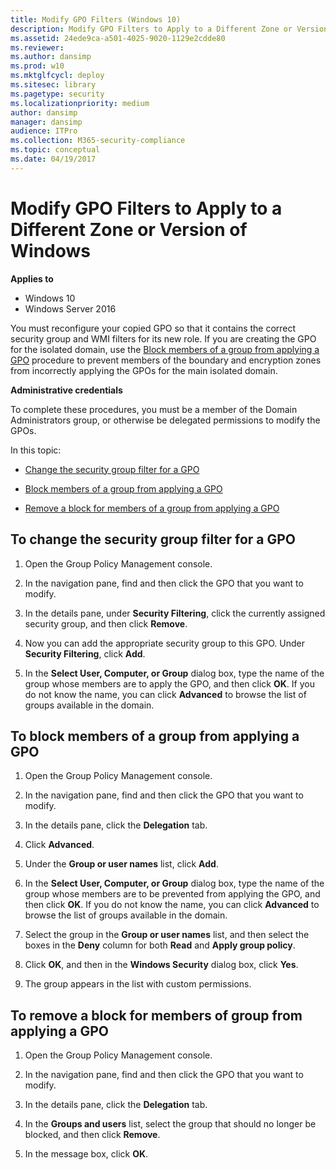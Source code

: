 ```yaml
---
title: Modify GPO Filters (Windows 10)
description: Modify GPO Filters to Apply to a Different Zone or Version of Windows
ms.assetid: 24ede9ca-a501-4025-9020-1129e2cdde80
ms.reviewer: 
ms.author: dansimp
ms.prod: w10
ms.mktglfcycl: deploy
ms.sitesec: library
ms.pagetype: security
ms.localizationpriority: medium
author: dansimp
manager: dansimp
audience: ITPro
ms.collection: M365-security-compliance
ms.topic: conceptual
ms.date: 04/19/2017
---
```


# Modify GPO Filters to Apply to a Different Zone or Version of Windows

**Applies to**
-   Windows 10
-   Windows Server 2016

You must reconfigure your copied GPO so that it contains the correct security group and WMI filters for its new role. If you are creating the GPO for the isolated domain, use the [Block members of a group from applying a GPO](#to-block-members-of-a-group-from-applying-a-gpo) procedure to prevent members of the boundary and encryption zones from incorrectly applying the GPOs for the main isolated domain.

**Administrative credentials**

To complete these procedures, you must be a member of the Domain Administrators group, or otherwise be delegated permissions to modify the GPOs.

In this topic:

-   [Change the security group filter for a GPO](#to-change-the-security-group-filter-for-a-gpo)

-   [Block members of a group from applying a GPO](#to-block-members-of-a-group-from-applying-a-gpo)

-   [Remove a block for members of a group from applying a GPO](#to-remove-a-block-for-members-of-group-from-applying-a-gpo)

## To change the security group filter for a GPO

1.  Open the Group Policy Management console.

2.  In the navigation pane, find and then click the GPO that you want to modify.

3.  In the details pane, under **Security Filtering**, click the currently assigned security group, and then click **Remove**.

4.  Now you can add the appropriate security group to this GPO. Under **Security Filtering**, click **Add**.

5.  In the **Select User, Computer, or Group** dialog box, type the name of the group whose members are to apply the GPO, and then click **OK**. If you do not know the name, you can click **Advanced** to browse the list of groups available in the domain.

## To block members of a group from applying a GPO

1.  Open the Group Policy Management console.

2.  In the navigation pane, find and then click the GPO that you want to modify.

3.  In the details pane, click the **Delegation** tab.

4.  Click **Advanced**.

5.  Under the **Group or user names** list, click **Add**.

6.  In the **Select User, Computer, or Group** dialog box, type the name of the group whose members are to be prevented from applying the GPO, and then click **OK**. If you do not know the name, you can click **Advanced** to browse the list of groups available in the domain.

7.  Select the group in the **Group or user names** list, and then select the boxes in the **Deny** column for both **Read** and **Apply group policy**.

8.  Click **OK**, and then in the **Windows Security** dialog box, click **Yes**.

9.  The group appears in the list with custom permissions.

## To remove a block for members of group from applying a GPO

1.  Open the Group Policy Management console.

2.  In the navigation pane, find and then click the GPO that you want to modify.

3.  In the details pane, click the **Delegation** tab.

4.  In the **Groups and users** list, select the group that should no longer be blocked, and then click **Remove**.

5.  In the message box, click **OK**.
